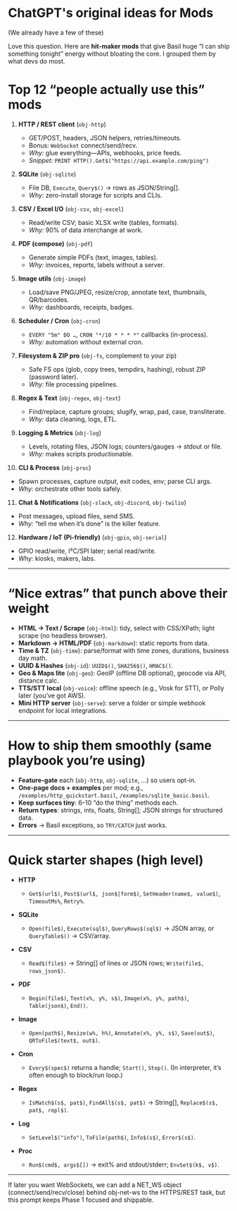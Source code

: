 # ChatGPT's original ideas for Mods

(We already have a few of these)

Love this question. Here are **hit-maker mods** that give Basil huge “I can ship something tonight” energy without bloating the core. I grouped them by what devs do most.

# Top 12 “people actually use this” mods

1. **HTTP / REST client** (`obj-http`)

    * GET/POST, headers, JSON helpers, retries/timeouts.
    * Bonus: `WebSocket` connect/send/recv.
    * *Why:* glue everything—APIs, webhooks, price feeds.
    * *Snippet:* `PRINT HTTP().Get$("https://api.example.com/ping")`

2. **SQLite** (`obj-sqlite`)

    * File DB, `Execute`, `Query$()` → rows as JSON/String[].
    * *Why:* zero-install storage for scripts and CLIs.

3. **CSV / Excel I/O** (`obj-csv`, `obj-excel`)

    * Read/write CSV; basic XLSX write (tables, formats).
    * *Why:* 90% of data interchange at work.

4. **PDF (compose)** (`obj-pdf`)

    * Generate simple PDFs (text, images, tables).
    * *Why:* invoices, reports, labels without a server.

5. **Image utils** (`obj-image`)

    * Load/save PNG/JPEG, resize/crop, annotate text, thumbnails, QR/barcodes.
    * *Why:* dashboards, receipts, badges.

6. **Scheduler / Cron** (`obj-cron`)

    * `EVERY "5m" DO …`, `CRON "*/10 * * * *"` callbacks (in-process).
    * *Why:* automation without external cron.

7. **Filesystem & ZIP pro** (`obj-fs`, complement to your zip)

    * Safe FS ops (glob, copy trees, tempdirs, hashing), robust ZIP (password later).
    * *Why:* file processing pipelines.

8. **Regex & Text** (`obj-regex`, `obj-text`)

    * Find/replace, capture groups; slugify, wrap, pad, case, transliterate.
    * *Why:* data cleaning, logs, ETL.

9. **Logging & Metrics** (`obj-log`)

    * Levels, rotating files, JSON logs; counters/gauges → stdout or file.
    * *Why:* makes scripts productionable.

10. **CLI & Process** (`obj-proc`)

* Spawn processes, capture output, exit codes, env; parse CLI args.
* *Why:* orchestrate other tools safely.

11. **Chat & Notifications** (`obj-slack`, `obj-discord`, `obj-twilio`)

* Post messages, upload files, send SMS.
* *Why:* “tell me when it’s done” is the killer feature.

12. **Hardware / IoT (Pi-friendly)** (`obj-gpio`, `obj-serial`)

* GPIO read/write, I²C/SPI later; serial read/write.
* *Why:* kiosks, makers, labs.

---

# “Nice extras” that punch above their weight

* **HTML → Text / Scrape** (`obj-html`): tidy, select with CSS/XPath; light scrape (no headless browser).
* **Markdown → HTML/PDF** (`obj-markdown`): static reports from data.
* **Time & TZ** (`obj-time`): parse/format with time zones, durations, business day math.
* **UUID & Hashes** (`obj-id`): `UUID$()`, `SHA256$()`, `HMAC$()`.
* **Geo & Maps lite** (`obj-geo`): GeoIP (offline DB optional), geocode via API, distance calc.
* **TTS/STT local** (`obj-voice`): offline speech (e.g., Vosk for STT), or Polly later (you’ve got AWS).
* **Mini HTTP server** (`obj-serve`): serve a folder or simple webhook endpoint for local integrations.

---

# How to ship them smoothly (same playbook you’re using)

* **Feature-gate** each (`obj-http`, `obj-sqlite`, …) so users opt-in.
* **One-page docs + examples** per mod; e.g., `/examples/http_quickstart.basil`, `/examples/sqlite_basic.basil`.
* **Keep surfaces tiny**: 6–10 “do the thing” methods each.
* **Return types**: strings, ints, floats, String[]; JSON strings for structured data.
* **Errors** → Basil exceptions, so `TRY/CATCH` just works.

---

# Quick starter shapes (high level)

* **HTTP**

    * `Get$(url$)`, `Post$(url$, json$|form$)`, `SetHeader(name$, value$)`, `TimeoutMs%`, `Retry%`.
* **SQLite**

    * `Open(file$)`, `Execute(sql$)`, `QueryRows$(sql$)` → JSON array, or `QueryTable$()` → CSV/array.
* **CSV**

    * `Read$(file$)` → String[] of lines or JSON rows; `Write(file$, rows_json$)`.
* **PDF**

    * `Begin(file$)`, `Text(x%, y%, s$)`, `Image(x%, y%, path$)`, `Table(json$)`, `End()`.
* **Image**

    * `Open(path$)`, `Resize(w%, h%)`, `Annotate(x%, y%, s$)`, `Save(out$)`, `QRToFile$(text$, out$)`.
* **Cron**

    * `Every$(spec$)` returns a handle; `Start()`, `Stop()`. (In interpreter, it’s often enough to block/run loop.)
* **Regex**

    * `IsMatch$(s$, pat$)`, `FindAll$(s$, pat$)` → String[], `Replace$(s$, pat$, repl$)`.
* **Log**

    * `SetLevel$("info")`, `ToFile(path$)`, `Info$(s$)`, `Error$(s$)`.
* **Proc**

    * `Run$(cmd$, args$[])` → exit% and stdout/stderr; `EnvSet$(k$, v$)`.

---



If later you want WebSockets, we can add a NET_WS object (connect/send/recv/close) behind obj-net-ws to the HTTPS/REST 
task, but this prompt keeps Phase 1 focused and shippable.